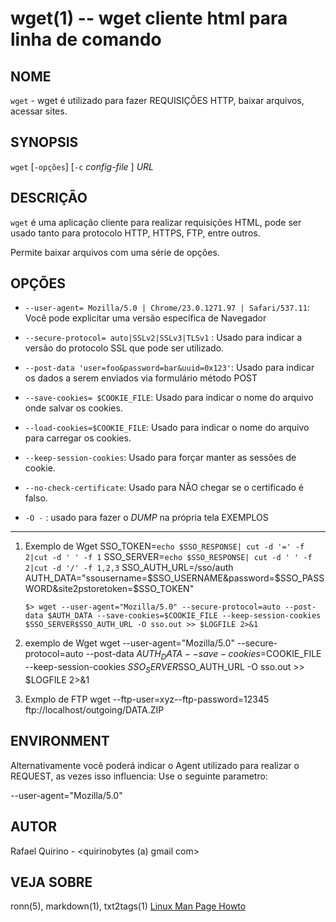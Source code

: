 wget(1) -- wget cliente html para linha de comando
===============================================

NOME
----

`wget` - wget é utilizado para fazer REQUISIÇÕES HTTP, baixar arquivos, acessar sites.

SYNOPSIS
--------

`wget` [`-opções`] [`-c` *config-file* ] *URL*

DESCRIÇÃO
---------

`wget` é uma aplicação cliente para realizar requisições HTML, pode ser usado tanto para protocolo HTTP, HTTPS, FTP, entre outros.

Permite baixar arquivos com uma série de opções.

OPÇÕES
------

* `--user-agent= Mozilla/5.0 | Chrome/23.0.1271.97 | Safari/537.11`:
  Você pode explicitar uma versão específica de Navegador

* `--secure-protocol= auto|SSLv2|SSLv3|TLSv1` :
  Usado para indicar a versão do protocolo SSL que pode ser utilizado.

* `--post-data 'user=foo&password=bar&uuid=0x123'`:
  Usado para indicar os dados a serem enviados via formulário método POST

* `--save-cookies= $COOKIE_FILE`:
  Usado para indicar o nome do arquivo onde salvar os cookies.

* `--load-cookies=$COOKIE_FILE`:
  Usado para indicar o nome do arquivo para carregar os cookies.

* `--keep-session-cookies`:
  Usado para forçar manter as sessões de cookie.

* `--no-check-certificate`:
  Usado para NÃO chegar se o certificado é falso.

* `-O -` :
  usado para fazer o *DUMP* na própria tela
EXEMPLOS
--------

1. Exemplo de Wget
SSO_TOKEN=`echo $SSO_RESPONSE| cut -d '=' -f 2|cut -d ' ' -f 1`
SSO_SERVER=`echo $SSO_RESPONSE| cut -d ' ' -f 2|cut -d '/' -f 1,2,3`
SSO_AUTH_URL=/sso/auth
AUTH_DATA="ssousername=$SSO_USERNAME&password=$SSO_PASSWORD&site2pstoretoken=$SSO_TOKEN"

   `$> wget --user-agent="Mozilla/5.0" --secure-protocol=auto --post-data $AUTH_DATA --save-cookies=$COOKIE_FILE --keep-session-cookies $SSO_SERVER$SSO_AUTH_URL -O sso.out >> $LOGFILE 2>&1`


2. exemplo de Wget
wget --user-agent="Mozilla/5.0" --secure-protocol=auto --post-data $AUTH_DATA --save-cookies=$COOKIE_FILE --keep-session-cookies $SSO_SERVER$SSO_AUTH_URL -O sso.out >> $LOGFILE 2>&1

3. Exmplo de FTP
wget --ftp-user=xyz--ftp-password=12345 ftp://localhost/outgoing/DATA.ZIP

ENVIRONMENT
-----------

Alternativamente você poderá indicar o Agent utilizado para realizar o REQUEST, as vezes isso influencia:
Use o seguinte parametro:

--user-agent="Mozilla/5.0"

AUTOR
-----

Rafael Quirino - <quirinobytes (a) gmail com>

VEJA SOBRE
----------

ronn(5), markdown(1), txt2tags(1) [Linux Man Page Howto](
http://www.schweikhardt.net/man_page_howto.html)
